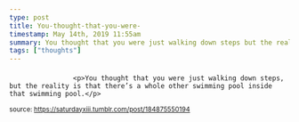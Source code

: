 ```yaml
---
type: post
title: You-thought-that-you-were-
timestamp: May 14th, 2019 11:55am
summary: You thought that you were just walking down steps but the reality is that there’s a whole other swimming pool inside that swimming pool
tags: ["thoughts"]
---
```

####
                    <p>You thought that you were just walking down steps, but the reality is that there’s a whole other swimming pool inside that swimming pool.</p>
                
                
                
                
                
                
                                
<small>source: https://saturdayxiii.tumblr.com/post/184875550194</small>